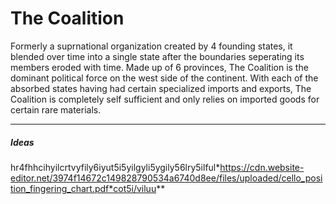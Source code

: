 # The Coalition
Formerly a suprnational organization created by 4 founding states, it blended over time into a single state after the boundaries seperating its members eroded with time. Made up of 6 provinces, The Coalition is the dominant political force on the west side of the continent. With each of the absorbed states having had certain specialized imports and exports, The Coalition is completely self sufficient and only relies on imported goods for certain rare materials. 

---
##### Ideas


hr4fhhcihyilcrtvyfily6iyut5i5yilgyli5ygily56lry5ilful*https://cdn.website-editor.net/3974f14672c149828790534a6740d8ee/files/uploaded/cello_position_fingering_chart.pdf*cot5i/viluu**